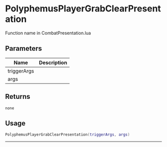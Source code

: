 # PolyphemusPlayerGrabClearPresentation

Function name in CombatPresentation.lua

## Parameters

| Name        | Description |
| ----------- | ----------- |
| triggerArgs |             |
| args        |             |

## Returns

`none`

## Usage

```lua
PolyphemusPlayerGrabClearPresentation(triggerArgs, args)
```

---
